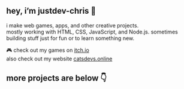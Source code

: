 ## hey, i’m justdev-chris 👋

i make web games, apps, and other creative projects.  
mostly working with HTML, CSS, JavaScript, and Node.js.
sometimes   
building stuff just for fun or to learn something new.

🎮 check out my games on [itch.io](https://justdev-chris.itch.io/)
                                                                                                                                                                            \
                                                                                                                                                                            also check out my website [catsdevs.online](https://catsdevs.online/)

## more projects are below 👇
